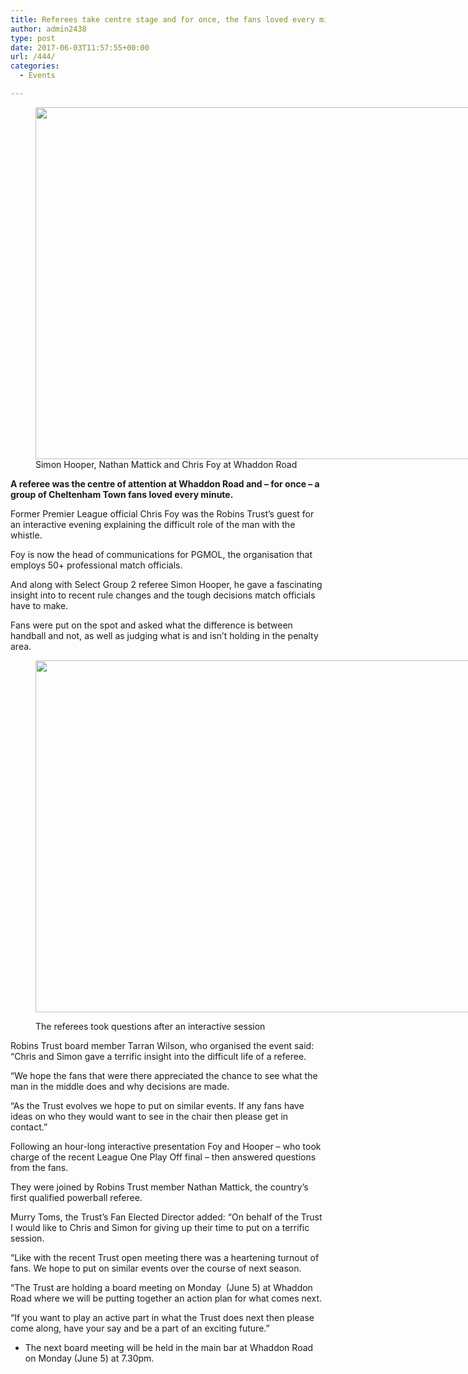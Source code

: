 ```yaml
---
title: Referees take centre stage and for once, the fans loved every minute!
author: admin2438
type: post
date: 2017-06-03T11:57:55+00:00
url: /444/
categories:
  - Events

---
```

<figure id="attachment_445" style="width: 1000px" class="wp-caption aligncenter"><img class="wp-image-445 size-full" src="//robinstrust.org//wp-content/uploads/2017/06/RT_referees1.jpg" alt="" width="1000" height="563" srcset="http://robinstrust.test/wp-content/uploads/2017/06/RT_referees1.jpg 1000w, http://robinstrust.test/wp-content/uploads/2017/06/RT_referees1-300x169.jpg 300w, http://robinstrust.test/wp-content/uploads/2017/06/RT_referees1-768x432.jpg 768w" sizes="(max-width: 1000px) 100vw, 1000px" /><figcaption class="wp-caption-text">Simon Hooper, Nathan Mattick and Chris Foy at Whaddon Road</figcaption></figure> 

**A referee was the centre of attention at Whaddon Road and – for once – a group of Cheltenham Town fans loved every minute.**

Former Premier League official Chris Foy was the Robins Trust&#8217;s guest for an interactive evening explaining the difficult role of the man with the whistle.

Foy is now the head of communications for PGMOL, the organisation that employs 50+ professional match officials.

And along with Select Group 2 referee Simon Hooper, he gave a fascinating insight into to recent rule changes and the tough decisions match officials have to make.

Fans were put on the spot and asked what the difference is between handball and not, as well as judging what is and isn&#8217;t holding in the penalty area.<figure id="attachment_446" style="width: 1000px" class="wp-caption aligncenter">

<img class="wp-image-446 size-full" src="//robinstrust.org//wp-content/uploads/2017/06/RT_referees_2.jpg" alt="" width="1000" height="563" srcset="http://robinstrust.test/wp-content/uploads/2017/06/RT_referees_2.jpg 1000w, http://robinstrust.test/wp-content/uploads/2017/06/RT_referees_2-300x169.jpg 300w, http://robinstrust.test/wp-content/uploads/2017/06/RT_referees_2-768x432.jpg 768w" sizes="(max-width: 1000px) 100vw, 1000px" /><figcaption class="wp-caption-text">The referees took questions after an interactive session</figcaption></figure> 

Robins Trust board member Tarran Wilson, who organised the event said: &#8220;Chris and Simon gave a terrific insight into the difficult life of a referee.

&#8220;We hope the fans that were there appreciated the chance to see what the man in the middle does and why decisions are made.

&#8220;As the Trust evolves we hope to put on similar events. If any fans have ideas on who they would want to see in the chair then please get in contact.&#8221;

Following an hour-long interactive presentation Foy and Hooper &#8211; who took charge of the recent League One Play Off final &#8211; then answered questions from the fans.

They were joined by Robins Trust member Nathan Mattick, the country&#8217;s first qualified powerball referee.

Murry Toms, the Trust&#8217;s Fan Elected Director added: &#8220;On behalf of the Trust I would like to Chris and Simon for giving up their time to put on a terrific session.

&#8220;Like with the recent Trust open meeting there was a heartening turnout of fans. We hope to put on similar events over the course of next season.

&#8220;The Trust are holding a board meeting on Monday  (June 5) at Whaddon Road where we will be putting together an action plan for what comes next.

&#8220;If you want to play an active part in what the Trust does next then please come along, have your say and be a part of an exciting future.&#8221;

  * The next board meeting will be held in the main bar at Whaddon Road on Monday (June 5) at 7.30pm.